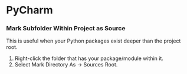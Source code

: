 # PyCharm

### Mark Subfolder Within Project as Source

This is useful when your Python packages exist deeper than the project root. 

1. Right-click the folder that has your package/module within it.
2. Select Mark Directory As -> Sources Root.